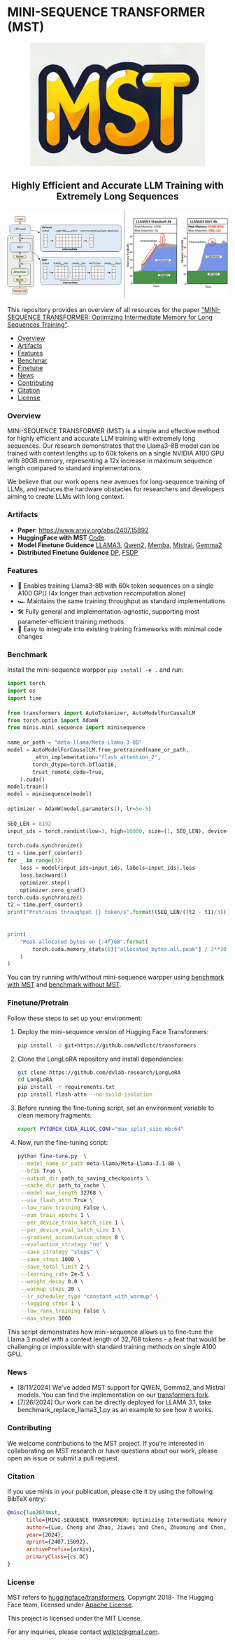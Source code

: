 # MINI-SEQUENCE TRANSFORMER (MST)

<div align="center">
  <img src="./doc/img/central_mst_logo.png" width="400" />
  <h2>Highly Efficient and Accurate LLM Training with Extremely Long Sequences</h2>
</div>

![](./doc/img/mst.png)

This repository provides an overview of all resources for the paper ["MINI-SEQUENCE TRANSFORMER: Optimizing Intermediate Memory for Long Sequences Training"](https://www.arxiv.org/abs/2407.15892).

- [Overview](#overview)
- [Artifacts](#artifacts)
- [Features](#features)
- [Benchmar](#benchmark)
- [Finetune](#finetune)
- [News](#news)
- [Contributing](#citation)
- [Citation](#citation)
- [License](#license)

### Overview

MINI-SEQUENCE TRANSFORMER (MST) is a simple and effective method for highly efficient and accurate LLM training with extremely long sequences. Our research demonstrates that the Llama3-8B model can be trained with context lengths up to 60k tokens on a single NVIDIA A100 GPU with 80GB memory, representing a 12x increase in maximum sequence length compared to standard implementations.

We believe that our work opens new avenues for long-sequence training of LLMs, and reduces the hardware obstacles for researchers and developers aiming to create LLMs with long context.

### Artifacts

- **Paper**: https://www.arxiv.org/abs/2407.15892
- **HuggingFace with MST** [Code](https://github.com/wdlctc/transformers).
- **Model Finetune Guidence** [LLAMA3](https://github.com/wdlctc/mini-s/blob/main/doc/llama3.md), [Qwen2](https://github.com/wdlctc/mini-s/blob/main/doc/qwen.md), [Memba](https://github.com/wdlctc/mini-s/blob/main/doc/falcon-mamba.md), [Mistral](https://github.com/wdlctc/mini-s/blob/main/doc/mistral.md), [Gemma2](https://github.com/wdlctc/mini-s/blob/main/doc/gemma.md)
- **Distributed Finetune Guidence** [DP](https://github.com/wdlctc/mini-s/blob/main/doc/distributed.md#1-data-parallel-dp), [FSDP](https://github.com/wdlctc/mini-s/blob/main/doc/distributed.md#2-fully-sharded-data-parallel-fsdp)

### Features

- 🚀 Enables training Llama3-8B with 60k token sequences on a single A100 GPU (4x longer than activation recomputation alone)
- 🏎️ Maintains the same training throughput as standard implementations
- 🛠️ Fully general and implementation-agnostic, supporting most parameter-efficient training methods
- 🔌 Easy to integrate into existing training frameworks with minimal code changes

### Benchmark
Install the mini-sequence warpper `pip install -e .` and run:


```python
import torch
import os
import time

from transformers import AutoTokenizer, AutoModelForCausalLM
from torch.optim import AdamW
from minis.mini_sequence import minisequence

name_or_path = "meta-llama/Meta-Llama-3-8B"
model = AutoModelForCausalLM.from_pretrained(name_or_path,
        _attn_implementation="flash_attention_2",
        torch_dtype=torch.bfloat16,
        trust_remote_code=True,
    ).cuda()
model.train()
model = minisequence(model)

optimizer = AdamW(model.parameters(), lr=5e-5)

SEQ_LEN = 8192
input_ids = torch.randint(low=3, high=10000, size=(1, SEQ_LEN), device="cuda")

torch.cuda.synchronize()
t1 = time.perf_counter()
for _ in range(3):
    loss = model(input_ids=input_ids, labels=input_ids).loss
    loss.backward()
    optimizer.step()
    optimizer.zero_grad()
torch.cuda.synchronize()
t2 = time.perf_counter()
print("Pretrains throughput {} token/s".format((SEQ_LEN/((t2 - t1)/3))))


print(
    "Peak allocated bytes on {:4f}GB".format(
        torch.cuda.memory_stats(0)["allocated_bytes.all.peak"] / 2**30
    )
)
```
You can try running with/without mini-sequence warpper using [benchmark with MST](https://github.com/wdlctc/mini-s/tree/main/scripts/benchmark_minis.ipynb) and [benchmark without MST](https://github.com/wdlctc/mini-s/tree/main/scripts/benchmark.ipynb).

### Finetune/Pretrain

Follow these steps to set up your environment:

1. Deploy the mini-sequence version of Hugging Face Transformers:
   ```bash
   pip install -U git+https://github.com/wdlctc/transformers
   ```

2. Clone the LongLoRA repository and install dependencies:
   ```bash
   git clone https://github.com/dvlab-research/LongLoRA
   cd LongLoRA
   pip install -r requirements.txt
   pip install flash-attn --no-build-isolation
   ```

3. Before running the fine-tuning script, set an environment variable to clean memory fragments:
   ```bash
   export PYTORCH_CUDA_ALLOC_CONF="max_split_size_mb:64"
   ```

4. Now, run the fine-tuning script:
   ```bash
   python fine-tune.py  \
    --model_name_or_path meta-llama/Meta-Llama-3.1-8B \
    --bf16 True \
    --output_dir path_to_saving_checkpoints \
    --cache_dir path_to_cache \
    --model_max_length 32768 \
    --use_flash_attn True \
    --low_rank_training False \
    --num_train_epochs 1 \
    --per_device_train_batch_size 1 \
    --per_device_eval_batch_size 1 \
    --gradient_accumulation_steps 8 \
    --evaluation_strategy "no" \
    --save_strategy "steps" \
    --save_steps 1000 \
    --save_total_limit 2 \
    --learning_rate 2e-5 \
    --weight_decay 0.0 \
    --warmup_steps 20 \
    --lr_scheduler_type "constant_with_warmup" \
    --logging_steps 1 \
    --low_rank_training False \
    --max_steps 1000
   ```
This script demonstrates how mini-sequence allows us to fine-tune the Llama 3 model with a context length of 32,768 tokens - a feat that would be challenging or impossible with standard training methods on single A100 GPU.

### News

- [8/11/2024] We've added MST support for QWEN, Gemma2, and Mistral models. You can find the implementation on our [transformers fork](https://github.com/wdlctc/transformers).
- [7/26/2024] Our work can be directly deployed for LLAMA 3.1, take benchmark_replace_llama3_1.py as an example to see how it works.


### Contributing

We welcome contributions to the MST project. If you're interested in collaborating on MST research or have questions about our work, please open an issue or submit a pull request.

### Citation

If you use minis in your publication, please cite it by using the following BibTeX entry:

```BibTeX
@misc{luo2024mst,
      title={MINI-SEQUENCE TRANSFORMER: Optimizing Intermediate Memory for Long Sequences Training}, 
      author={Luo, Cheng and Zhao, Jiawei and Chen, Zhuoming and Chen, Beidi and Anandkumar, Anima},
      year={2024},
      eprint={2407.15892},
      archivePrefix={arXiv},
      primaryClass={cs.DC}
}
```

### License

MST refers to [huggingface/transformers](https://github.com/huggingface/transformers), Copyright 2018- The Hugging Face team, licensed under [Apache License](http://www.apache.org/licenses/LICENSE-2.0).

This project is licensed under the MIT License.

For any inquiries, please contact wdlctc@gmail.com.

